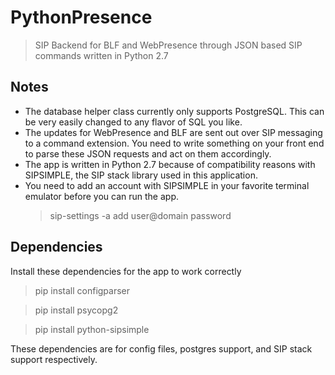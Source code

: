 # PythonPresence  
> SIP Backend for BLF and WebPresence through JSON based SIP commands written in Python 2.7  

## Notes  
- The database helper class currently only supports PostgreSQL. This can be very easily changed to any flavor of SQL you like. 
- The updates for WebPresence and BLF are sent out over SIP messaging to a command extension. 
You need to write something on your front end to parse these JSON requests and act on them accordingly.  
- The app is written in Python 2.7 because of compatibility reasons with SIPSIMPLE, the SIP stack library used in this application.  
- You need to add an account with SIPSIMPLE in your favorite terminal emulator before you can run the app.
  > sip-settings -a add user@domain password  

## Dependencies  
Install these dependencies for the app to work correctly

> pip install configparser    

> pip install psycopg2    

> pip install python-sipsimple    


These dependencies are for config files, postgres support, and SIP stack support respectively.
